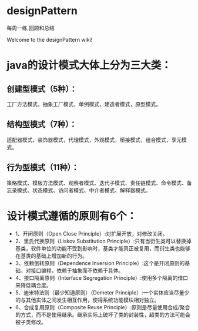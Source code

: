# designPattern
每周一练,回顾和总结

Welcome to the designPattern wiki!
# java的设计模式大体上分为三大类：
## 创建型模式（5种）：
   工厂方法模式，抽象工厂模式，单例模式，建造者模式，原型模式。
## 结构型模式（7种）：
   适配器模式，装饰器模式，代理模式，外观模式，桥接模式，组合模式，享元模式。
## 行为型模式（11种）：
   策略模式、模板方法模式、观察者模式、迭代子模式、责任链模式、命令模式、备忘录模式、状态模式、访问者模式、中介者模式、解释器模式。

# 设计模式遵循的原则有6个：
* 1、开闭原则（Open Close Principle）:对扩展开放，对修改关闭。
* 2、里氏代换原则（Liskov Substitution Principle）:只有当衍生类可以替换掉基类，软件单位的功能不受到影响时，基类才能真正被复用，而衍生类也能够在基类的基础上增加新的行为。
* 3、依赖倒转原则（Dependence Inversion Principle）:这个是开闭原则的基础，对接口编程，依赖于抽象而不依赖于具体。
* 4、接口隔离原则（Interface Segregation Principle）:使用多个隔离的借口来降低耦合度。
* 5、迪米特法则（最少知道原则）（Demeter Principle）:一个实体应当尽量少的与其他实体之间发生相互作用，使得系统功能模块相对独立。
* 6、合成复用原则（Composite Reuse Principle）:原则是尽量使用合成/聚合的方式，而不是使用继承。继承实际上破坏了类的封装性，超类的方法可能会被子类修改。
